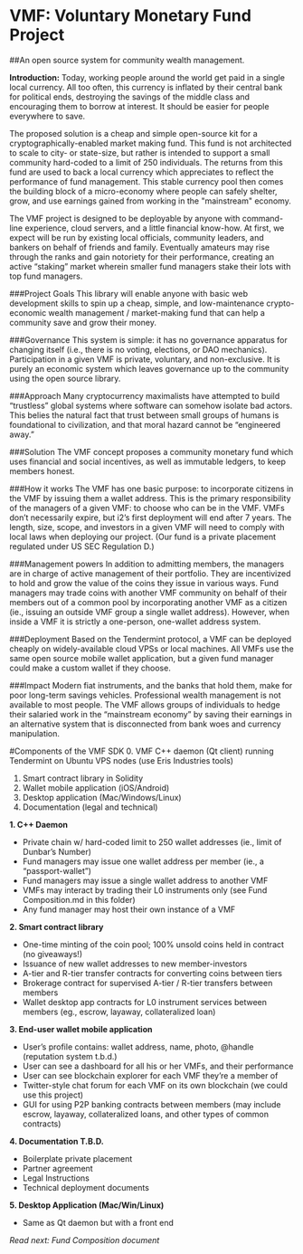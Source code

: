 # VMF: Voluntary Monetary Fund Project
##An open source system for community wealth management.

**Introduction:** Today, working people around the world get paid in a single local currency. All too often, this currency is inflated by their central bank for political ends, destroying the savings of the middle class and encouraging them to borrow at interest. It should be easier for people everywhere to save.

The proposed solution is a cheap and simple open-source kit for a cryptographically-enabled market making fund. This fund is not architected to scale to city- or state-size, but rather is intended to support a small community hard-coded to a limit of 250 individuals. The returns from this fund are used to back a local currency which appreciates to reflect the performance of fund management. This stable currency pool then comes the building block of a micro-economy where people can safely shelter, grow, and use earnings gained from working in the "mainstream" economy. 

The VMF project is designed to be deployable by anyone with command-line experience, cloud servers, and a little financial know-how.  At first, we expect will be run by existing local officials, community leaders, and bankers on behalf of friends and family. Eventually amateurs may rise through the ranks and gain notoriety for their performance, creating an active “staking” market wherein smaller fund managers stake their lots with top fund managers.

###Project Goals
This library will enable anyone with basic web development skills to spin up a cheap, simple, and low-maintenance crypto-economic wealth management / market-making fund that can help a community save and grow their money. 

###Governance
This system is simple: it has no governance apparatus for changing itself (i.e., there is no voting, elections, or DAO mechanics). Participation in a given VMF is private, voluntary, and non-exclusive. It is purely an economic system which leaves governance up to the community using the open source library.

###Approach
Many cryptocurrency maximalists have attempted to build “trustless” global systems where software can somehow isolate bad actors. This belies the natural fact that trust between small groups of humans is foundational to civilization, and that moral hazard cannot be “engineered away.” 

###Solution
The VMF concept proposes a community monetary fund which uses financial and social incentives, as well as immutable ledgers, to keep members honest.

###How it works
The VMF has one basic purpose: to incorporate citizens in the VMF by issuing them a wallet address. This is the primary responsibility of the managers of a given VMF: to choose who can be in the VMF. VMFs don’t necessarily expire, but i2’s first deployment will end after 7 years. The length, size, scope, and investors in a given VMF will need to comply with local laws when deploying our project. (Our fund is a private placement regulated under US SEC Regulation D.)

###Management powers
In addition to admitting members, the managers are in charge of active management of their portfolio. They are incentivized to hold and grow the value of the coins they issue in various ways. Fund managers may trade coins with another VMF community on behalf of their members out of a common pool by incorporating another VMF as a citizen (ie., issuing an outside VMF group a single wallet address). However, when inside a VMF it is strictly a one-person, one-wallet address system.

###Deployment
Based on the Tendermint protocol, a VMF can be deployed cheaply on widely-available cloud VPSs or local machines. All VMFs use the same open source mobile wallet application, but a given fund manager could make a custom wallet if they choose. 

###Impact
Modern fiat instruments, and the banks that hold them, make for poor long-term savings vehicles. Professional wealth management is not available to most people. The VMF allows groups of individuals to hedge their salaried work in the “mainstream economy” by saving their earnings in an alternative system that is disconnected from bank woes and currency manipulation. 

#Components of the VMF SDK
0. VMF C++ daemon (Qt client) running Tendermint on Ubuntu VPS nodes (use Eris Industries tools)
1. Smart contract library in Solidity
2. Wallet mobile application (iOS/Android)
3. Desktop application (Mac/Windows/Linux)
4. Documentation (legal and technical)

**1. C++ Daemon**
* Private chain w/ hard-coded limit to 250 wallet addresses (ie., limit of Dunbar’s Number)
* Fund managers may issue one wallet address per member (ie., a “passport-wallet”)
* Fund managers may issue a single wallet address to another VMF
* VMFs may interact by trading their L0 instruments only (see Fund Composition.md in this folder)
* Any fund manager may host their own instance of a VMF

**2. Smart contract library**
* One-time minting of the coin pool; 100% unsold coins held in contract (no giveaways!)
* Issuance of new wallet addresses to new member-investors
* A-tier and R-tier transfer contracts for converting coins between tiers 
* Brokerage contract for supervised A-tier / R-tier transfers between members
* Wallet desktop app contracts for L0 instrument services between members (eg., escrow, layaway, collateralized loan)

**3. End-user wallet mobile application**
* User’s profile contains: wallet address, name, photo, @handle (reputation system t.b.d.)
* User can see a dashboard for all his or her VMFs, and their performance
* User can see blockchain explorer for each VMF they’re a member of
* Twitter-style chat forum for each VMF on its own blockchain (we could use this project)
* GUI for using P2P banking contracts between members (may include escrow, layaway, collateralized loans, and other types of common contracts)

**4. Documentation T.B.D.**
* Boilerplate private placement
* Partner agreement
* Legal Instructions
* Technical deployment documents

**5. Desktop Application (Mac/Win/Linux)**
* Same as Qt daemon but with a front end

*Read next: Fund Composition document*
